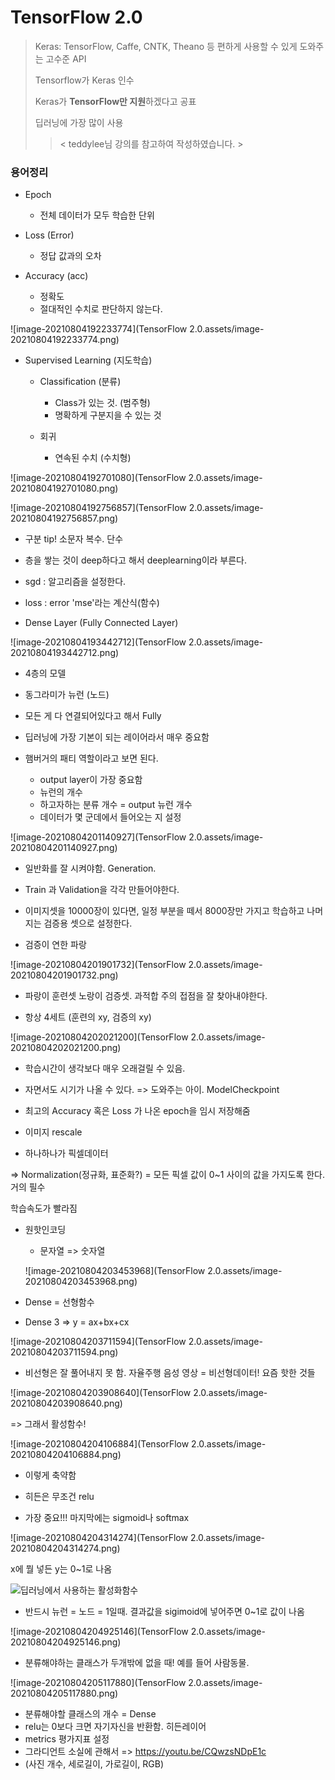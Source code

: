 # TensorFlow 2.0

> Keras: TensorFlow, Caffe, CNTK, Theano 등 편하게 사용할 수 있게 도와주는 고수준 API
>
> Tensorflow가 Keras 인수
>
> Keras가 **TensorFlow만 지원**하겠다고 공표
>
> 딥러닝에 가장 많이 사용
>
> > < teddylee님 강의를 참고하여 작성하였습니다. >

### 용어정리

* Epoch

  * 전체 데이터가 모두 학습한 단위

* Loss (Error) 

  * 정답 값과의 오차

* Accuracy (acc)

  * 정확도
  * 절대적인 수치로 판단하지 않는다.


![image-20210804192233774](TensorFlow 2.0.assets/image-20210804192233774.png)

* Supervised Learning (지도학습)

  * Classification (분류)
    * Class가 있는 것. (범주형)
    * 명확하게 구분지을 수 있는 것
  
  * 회귀
    * 연속된 수치 (수치형)
  

![image-20210804192701080](TensorFlow 2.0.assets/image-20210804192701080.png)

![image-20210804192756857](TensorFlow 2.0.assets/image-20210804192756857.png)

* 구분 tip! 소문자 복수. 단수





* 층을 쌓는 것이 deep하다고 해서 deeplearning이라 부른다.

* sgd : 알고리즘을 설정한다.

* loss : error 'mse'라는 계산식(함수)

* Dense Layer (Fully Connected Layer)

![image-20210804193442712](TensorFlow 2.0.assets/image-20210804193442712.png)

* 4층의 모델

* 동그라미가 뉴런 (노드)

* 모든 게 다 연결되어있다고 해서 Fully

* 딥러닝에 가장 기본이 되는 레이어라서 매우 중요함

* 햄버거의 패티 역할이라고 보면 된다.

  * output layer이 가장 중요함
  * 뉴런의 개수 
  * 하고자하는 분류 개수 = output 뉴런 개수 
  * 데이터가 몇 군데에서 들어오는 지 설정




![image-20210804201140927](TensorFlow 2.0.assets/image-20210804201140927.png)

* 일반화를 잘 시켜야함. Generation.

* Train 과 Validation을 각각 만들어야한다.

* 이미지셋을 10000장이 있다면, 일정 부분을 떼서 8000장만 가지고 학습하고 나머지는 검증용 셋으로 설정한다.

* 검증이 연한 파랑

![image-20210804201901732](TensorFlow 2.0.assets/image-20210804201901732.png)

* 파랑이 훈련셋 노랑이 검증셋. 과적합 주의 접점을 잘 찾아내야한다.

* 항상 4세트 (훈련의 xy, 검증의 xy)

![image-20210804202021200](TensorFlow 2.0.assets/image-20210804202021200.png)

* 학습시간이 생각보다 매우 오래걸릴 수 있음. 

* 자면서도 시기가 나올 수 있다. => 도와주는 아이. ModelCheckpoint

* 최고의 Accuracy 혹은 Loss 가 나온 epoch을 임시 저장해줌



* 이미지 rescale

* 하나하나가 픽셀데이터

=> Normalization(정규화, 표준화?) = 모든 픽셀 값이 0~1 사이의 값을 가지도록 한다. 거의 필수

학습속도가 빨라짐

* 원핫인코딩

  * 문자열 => 숫자열

  ![image-20210804203453968](TensorFlow 2.0.assets/image-20210804203453968.png)

* Dense = 선형함수

* Dense 3 => y = ax+bx+cx

![image-20210804203711594](TensorFlow 2.0.assets/image-20210804203711594.png)

* 비선형은 잘 풀어내지 못 함. 자율주행 음성 영상 = 비선형데이터! 요즘 핫한 것들



![image-20210804203908640](TensorFlow 2.0.assets/image-20210804203908640.png)

=> 그래서 활성함수!

![image-20210804204106884](TensorFlow 2.0.assets/image-20210804204106884.png)

* 이렇게 축약함

* 히든은 무조건 relu

* 가장 중요!!! 마지막에는 sigmoid나 softmax

![image-20210804204314274](TensorFlow 2.0.assets/image-20210804204314274.png)

x에 뭘 넣든 y는 0~1로 나옴



![딥러닝에서 사용하는 활성화함수](https://mlnotebook.github.io/img/transferFunctions/sigmoid.png)

* 반드시 뉴런 = 노드 = 1일때. 결과값을 sigimoid에 넣어주면 0~1로 값이 나옴



![image-20210804204925146](TensorFlow 2.0.assets/image-20210804204925146.png)

* 분류해야하는 클래스가 두개밖에 없을 때! 예를 들어 사람동물.

![image-20210804205117880](TensorFlow 2.0.assets/image-20210804205117880.png)

* 분류해야할 클래스의 개수 = Dense
* relu는 0보다 크면 자기자신을 반환함. 히든레이어
* metrics 평가지표 설정
* 그라디언트 소실에 관해서 => https://youtu.be/CQwzsNDpE1c
* (사진 개수, 세로길이, 가로길이, RGB)

